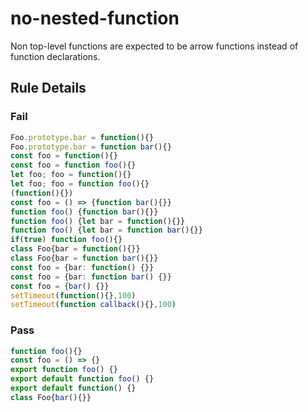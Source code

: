 <!-- prettier-ignore-start -->
# no-nested-function

Non top-level functions are expected to be arrow functions instead of function declarations.

## Rule Details

### Fail

```ts
Foo.prototype.bar = function(){}
Foo.prototype.bar = function bar(){}
const foo = function(){}
const foo = function foo(){}
let foo; foo = function(){}
let foo; foo = function foo(){}
(function(){})
const foo = () => {function bar(){}}
function foo() {function bar(){}}
function foo() {let bar = function(){}}
function foo() {let bar = function bar(){}}
if(true) function foo(){}
class Foo{bar = function(){}}
class Foo{bar = function bar(){}}
const foo = {bar: function() {}}
const foo = {bar: function bar() {}}
const foo = {bar() {}}
setTimeout(function(){},100)
setTimeout(function callback(){},100)
```

### Pass

```ts
function foo(){}
const foo = () => {}
export function foo() {}
export default function foo() {}
export default function() {}
class Foo{bar(){}}
```
<!-- prettier-ignore-end -->
